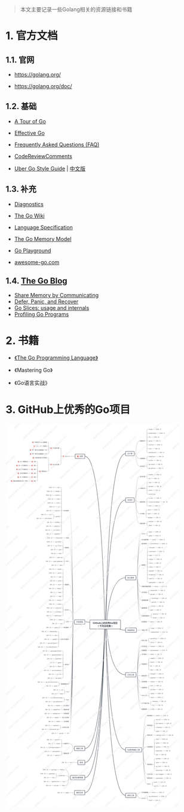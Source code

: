 > 本文主要记录一些Golang相关的资源链接和书籍

# 1. 官方文档

## 1.1. 官网

- https://golang.org/

- https://golang.org/doc/

## 1.2. 基础

- [A Tour of Go](https://tour.golang.org/list)

- [Effective Go](https://golang.org/doc/effective_go.html)

- [Frequently Asked Questions (FAQ)](https://golang.org/doc/faq)

- [CodeReviewComments](https://github.com/golang/go/wiki/CodeReviewComments)

- [Uber Go Style Guide](https://github.com/uber-go/guide/blob/master/style.md) | [中文版](https://github.com/xxjwxc/uber_go_guide_cn)

## 1.3. 补充

- [Diagnostics](https://golang.org/doc/diagnostics.html)

- [The Go Wiki](https://golang.org/wiki)

- [Language Specification](https://golang.org/ref/spec)

- [The Go Memory Model](https://golang.org/ref/mem)

- [Go Playground](https://golang.org/play)

- [awesome-go.com](https://awesome-go.com/) 

## 1.4. [The Go Blog](https://blog.golang.org/index)

- [Share Memory by Communicating](https://golang.org/doc/codewalk/sharemem)
- [Defer, Panic, and Recover](https://golang.org/blog/defer-panic-and-recover)
- [Go Slices: usage and internals](https://golang.org/blog/go-slices-usage-and-internals)
- [Profiling Go Programs](https://golang.org/blog/profiling-go-programs)

# 2. 书籍

- [《The Go Programming Language》](<http://www.gopl.io/>)

- 《Mastering Go》

- 《Go语言实战》

# 3. GitHub上优秀的Go项目

![github_program](../images/golang_github_program.png)
